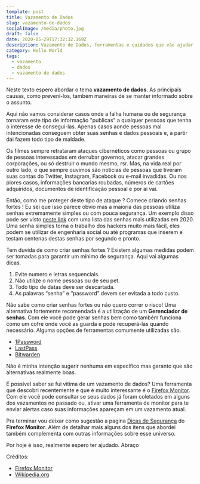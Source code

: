 ```yaml
---
template: post
title: Vazamento de Dados
slug: vazamento-de-dados
socialImage: /media/photo.jpg
draft: false
date: 2020-05-29T17:32:32.169Z
description: Vazamento de Dados, ferramentas e cuidados que vão ajudar a se proteger melhor.
category: Hello World
tags:
  - vazamento
  - dados
  - vazamento-de-dados
---
```

Neste texto espero abordar o tema **vazamento de dados**. As principais causas, como preveni-los, também maneiras de se manter informado sobre o assunto.

Aqui não vamos considerar casos onde a falha humana ou de segurança tornaram este tipo de informação "publicas" a qualquer pessoas que tenha o interesse de consegui-las. Apenas casos aonde pessoas mal intencionadas conseguem obter suas senhas e dados pessoais e, a partir dai fazem todo tipo de maldade.

Os filmes sempre retrataram ataques cibernéticos como pessoas ou grupo de pessoas interessadas em derrubar governos, atacar grandes corporações, ou só destruir o mundo mesmo, rsr. Mas, na vida real por outro lado, o que sempre ouvimos são noticias de pessoas que tiveram suas contas do Twitter, Instagram, Facebook ou e-mail invadidas. Ou nos piores casos, informações bancarias roubadas, números de cartões adquiridos, documentos de identificação pessoal e por ai vai.

Então, como me proteger deste tipo de ataque ?
Comece criando senhas fortes ! Eu sei que isso parece obvio mas a maioria das pessoas utiliza senhas extremamente simples ou com pouca segurança. Um exemplo disso pode ser visto [neste link](https://en.wikipedia.org/wiki/List_of_the_most_common_passwords) com uma lista das senhas mais utilizadas em 2020.
Uma senha simples torna o trabalho dos hackers muito mais fácil, eles podem se utilizar de engenharia social ou até programas que inserem e testam centenas destas senhas por segundo e pronto.

Tem duvida de como criar senhas fortes ?
Existem algumas medidas podem ser tomadas para garantir um mínimo de segurança. Aqui vai algumas dicas.

1. Evite numero e letras sequenciais.
2. Não utilize o nome pessoas ou de seu pet.
3. Todo tipo de datas deve ser descartada.
4. As palavras “senha” e “password” devem ser evitada a todo custo.

Não sabe como criar senhas fortes ou não quero correr o risco!
Uma alternativa fortemente recomendada é a utilização de um **Gerenciador de senhas**. Com ele você pode gerar senhas bem como também funciona como um cofre onde você as guarda e pode recuperá-las quando necessário. Alguma opções de ferramentas comumente utilizadas são.

* [1Password](https://1password.com/pt/)[](https://www.lastpass.com/)
* [LastPass](https://www.lastpass.com/)
* [Bitwarden](https://bitwarden.com/)

Não é minha intenção sugerir nenhuma em especifico mas garanto que são alternativas realmente boas.

É possível saber se fui vitima de um vazamento de dados?
Uma ferramenta que descobri recentemente e que é muito interessante é o [Firefox Monitor](https://monitor.firefox.com/). Com ele você pode consultar se seus dados já foram coletados em alguns dos vazamentos no passado ou, ativar uma ferramenta de monitor para te enviar alertas caso suas informações apareçam em um vazamento atual.

Pra terminar vou deixar como sugestão a pagina [Dicas de Segurança](https://monitor.firefox.com/security-tips) do **Firefox Monitor**. Além de detalhar mais alguns dos itens que abordei também complementa com outras informações sobre esse universo.

Por hoje é isso, realmente espero ter ajudado.
Abraço

Créditos:

* [Firefox Monitor](https://monitor.firefox.com)[](https://en.wikipedia.org/wiki/Main_Page)
* [Wikipedia.org](https://en.wikipedia.org/wiki/Main_Page)